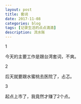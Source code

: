 ```yaml
---
layout: post
title: 套词
date: 2017-11-08
categories: blog
tags: [记录生活的点点滴滴]
description: 流水账
---
```


1 

今天的主要工作是跟台湾套词，不爽。

2

后天就要跟水蜜桃去医院了，忐忑。

3

起点上市了，我竟然才赚了2个点。